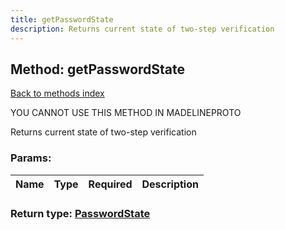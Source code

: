 ```yaml
---
title: getPasswordState
description: Returns current state of two-step verification
---
```

## Method: getPasswordState  
[Back to methods index](index.md)


YOU CANNOT USE THIS METHOD IN MADELINEPROTO


Returns current state of two-step verification

### Params:

| Name     |    Type       | Required | Description |
|----------|---------------|----------|-------------|


### Return type: [PasswordState](../types/PasswordState.md)


